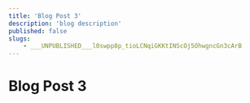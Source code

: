 ```yaml
---
title: 'Blog Post 3'
description: 'blog description'
published: false
slugs:
    - ___UNPUBLISHED___l0swpp8p_tioLCNqiGKKtINScOj5OhwgncGn3cArB
---
```


# Blog Post 3
